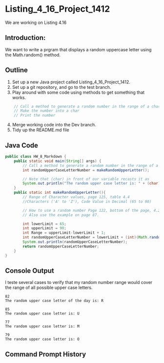 # Listing_4_16_Project_1412 


We are working on Listing 4.16

## Introduction:

We want to write a prgram that displays a random uppercase letter using the Math.random() method.

## Outline

1. Set up a new Java project called Listing_4_16_Project_1412.
2. Set up a git repository, and go to the test branch.
3. Play around with some code using methods to get something that works.
``` java
	// Call a method to generate a random number in the range of a character.
	// Make the number into a char
	// Print the number
```
4. Merge working code into the Dev branch.
5. Tidy up the README.md file

## Java Code

``` java
public class HW_8_Markdown {
	public static void main(String[] args) {
		// Call a method to generate a random number in the range of a character.
        int randomUpperCaseLetterNumber = makeRandomUpperLetter();

        // Note that (char) in front of our variable recasts it as 
        System.out.println("The random upper case letter is: " + (char)randomUpperCaseLetterNumber);
    }
    public static int makeRandomUpperLetter(){
        // Range of Character values, page 125, table 4.4
        //Characters ('A' to 'Z'), Code Value in Decimal (65 to 90)

        // How to use a random number Page 122, bottom of the page, 4.2.5 The random Method
        // Also use the example on page 87.

        int lowerLimit = 65;
        int upperLimit = 90;
        int Range = upperLimit-lowerLimit + 1;
        int randomUpperCaseLetterNumber = lowerLimit + (int)(Math.random()*Range);
        System.out.println(randomUpperCaseLetterNumber);
        return randomUpperCaseLetterNumber;
    }
}

```

## Console Output

I teste several cases to verify that my random number range would cover the range of all possible upper case letters.

```
82
The random upper case letter of the day is: R

85
The random upper case letter is: U

77
The random upper case letter is: M

79
The random upper case letter is: O

```
## Command Prompt History

